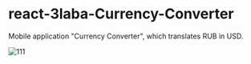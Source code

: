 # react-3laba-Currency-Converter

Mobile application "Currency Converter", which translates
RUB in USD.

![111](https://user-images.githubusercontent.com/61524515/116010259-11b71780-a648-11eb-9cdf-3b832ee7b346.jpg)
